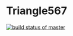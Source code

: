 # Triangle567

[![build status of master](https://app.travis-ci.org/yyan27/Triangle567.svg?branch=main)](https://travis-ci.org/yyan27/Triangle567) 